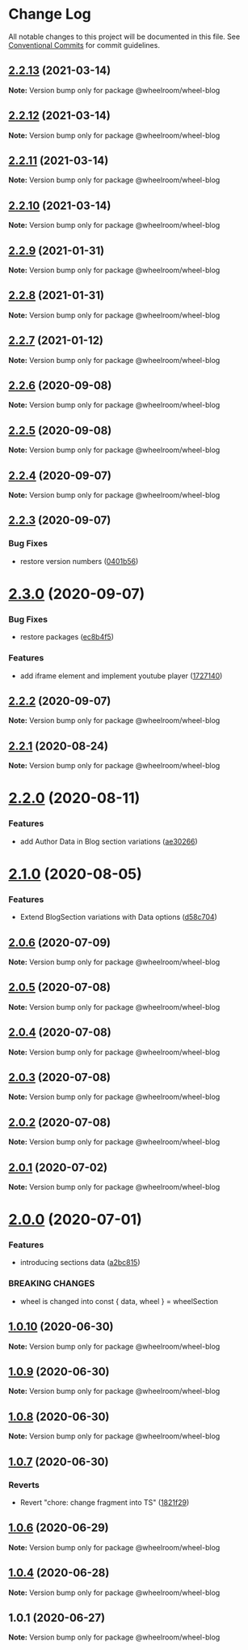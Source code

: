 # Change Log

All notable changes to this project will be documented in this file.
See [Conventional Commits](https://conventionalcommits.org) for commit guidelines.

## [2.2.13](https://github.com/wheelroom/wheelroom/compare/@wheelroom/wheel-blog@2.2.12...@wheelroom/wheel-blog@2.2.13) (2021-03-14)

**Note:** Version bump only for package @wheelroom/wheel-blog





## [2.2.12](https://github.com/wheelroom/wheelroom/compare/@wheelroom/wheel-blog@2.2.11...@wheelroom/wheel-blog@2.2.12) (2021-03-14)

**Note:** Version bump only for package @wheelroom/wheel-blog





## [2.2.11](https://github.com/wheelroom/wheelroom/compare/@wheelroom/wheel-blog@2.2.10...@wheelroom/wheel-blog@2.2.11) (2021-03-14)

**Note:** Version bump only for package @wheelroom/wheel-blog





## [2.2.10](https://github.com/wheelroom/wheelroom/compare/@wheelroom/wheel-blog@2.2.9...@wheelroom/wheel-blog@2.2.10) (2021-03-14)

**Note:** Version bump only for package @wheelroom/wheel-blog





## [2.2.9](https://github.com/wheelroom/wheelroom/compare/@wheelroom/wheel-blog@2.2.7...@wheelroom/wheel-blog@2.2.9) (2021-01-31)

**Note:** Version bump only for package @wheelroom/wheel-blog





## [2.2.8](https://github.com/wheelroom/wheelroom/compare/@wheelroom/wheel-blog@2.2.7...@wheelroom/wheel-blog@2.2.8) (2021-01-31)

**Note:** Version bump only for package @wheelroom/wheel-blog





## [2.2.7](https://github.com/wheelroom/wheelroom/compare/@wheelroom/wheel-blog@2.2.6...@wheelroom/wheel-blog@2.2.7) (2021-01-12)

**Note:** Version bump only for package @wheelroom/wheel-blog





## [2.2.6](https://github.com/wheelroom/wheelroom/compare/@wheelroom/wheel-blog@2.2.5...@wheelroom/wheel-blog@2.2.6) (2020-09-08)

**Note:** Version bump only for package @wheelroom/wheel-blog





## [2.2.5](https://github.com/wheelroom/wheelroom/compare/@wheelroom/wheel-blog@2.2.4...@wheelroom/wheel-blog@2.2.5) (2020-09-08)

**Note:** Version bump only for package @wheelroom/wheel-blog





## [2.2.4](https://github.com/wheelroom/wheelroom/compare/@wheelroom/wheel-blog@2.2.3...@wheelroom/wheel-blog@2.2.4) (2020-09-07)

**Note:** Version bump only for package @wheelroom/wheel-blog





## [2.2.3](https://github.com/wheelroom/wheelroom/compare/@wheelroom/wheel-blog@2.3.0...@wheelroom/wheel-blog@2.2.3) (2020-09-07)


### Bug Fixes

* restore version numbers ([0401b56](https://github.com/wheelroom/wheelroom/commit/0401b5614780cead6309febf9f02ff8035659708))





# [2.3.0](https://github.com/wheelroom/wheelroom/compare/@wheelroom/wheel-blog@2.2.2...@wheelroom/wheel-blog@2.3.0) (2020-09-07)


### Bug Fixes

* restore packages ([ec8b4f5](https://github.com/wheelroom/wheelroom/commit/ec8b4f5e3c4bff8edc4a20880b809d73d5b718c6))


### Features

* add iframe element and implement youtube player ([1727140](https://github.com/wheelroom/wheelroom/commit/17271403074806257f14449a67486230d1628bbd))





## [2.2.2](https://github.com/wheelroom/wheelroom/compare/@wheelroom/wheel-blog@2.2.1...@wheelroom/wheel-blog@2.2.2) (2020-09-07)

**Note:** Version bump only for package @wheelroom/wheel-blog





## [2.2.1](https://github.com/wheelroom/wheelroom/compare/@wheelroom/wheel-blog@2.2.0...@wheelroom/wheel-blog@2.2.1) (2020-08-24)

**Note:** Version bump only for package @wheelroom/wheel-blog





# [2.2.0](https://github.com/wheelroom/wheelroom/compare/@wheelroom/wheel-blog@2.1.0...@wheelroom/wheel-blog@2.2.0) (2020-08-11)


### Features

* add Author Data in Blog section variations ([ae30266](https://github.com/wheelroom/wheelroom/commit/ae30266f31d1f29f8329c1ceb1ea4bdf54ae8134))





# [2.1.0](https://github.com/wheelroom/wheelroom/compare/@wheelroom/wheel-blog@2.0.6...@wheelroom/wheel-blog@2.1.0) (2020-08-05)


### Features

* Extend BlogSection variations with Data options ([d58c704](https://github.com/wheelroom/wheelroom/commit/d58c704130d36ab6a8451657c8ce35d5213eae5f))





## [2.0.6](https://github.com/wheelroom/wheelroom/compare/@wheelroom/wheel-blog@2.0.5...@wheelroom/wheel-blog@2.0.6) (2020-07-09)

**Note:** Version bump only for package @wheelroom/wheel-blog





## [2.0.5](https://github.com/wheelroom/wheelroom/compare/@wheelroom/wheel-blog@2.0.4...@wheelroom/wheel-blog@2.0.5) (2020-07-08)

**Note:** Version bump only for package @wheelroom/wheel-blog





## [2.0.4](https://github.com/wheelroom/wheelroom/compare/@wheelroom/wheel-blog@2.0.3...@wheelroom/wheel-blog@2.0.4) (2020-07-08)

**Note:** Version bump only for package @wheelroom/wheel-blog





## [2.0.3](https://github.com/wheelroom/wheelroom/compare/@wheelroom/wheel-blog@2.0.2...@wheelroom/wheel-blog@2.0.3) (2020-07-08)

**Note:** Version bump only for package @wheelroom/wheel-blog





## [2.0.2](https://github.com/wheelroom/wheelroom/compare/@wheelroom/wheel-blog@2.0.1...@wheelroom/wheel-blog@2.0.2) (2020-07-08)

**Note:** Version bump only for package @wheelroom/wheel-blog





## [2.0.1](https://github.com/wheelroom/wheelroom/compare/@wheelroom/wheel-blog@2.0.0...@wheelroom/wheel-blog@2.0.1) (2020-07-02)

**Note:** Version bump only for package @wheelroom/wheel-blog





# [2.0.0](https://github.com/wheelroom/wheelroom/compare/@wheelroom/wheel-blog@1.0.10...@wheelroom/wheel-blog@2.0.0) (2020-07-01)


### Features

* introducing sections data ([a2bc815](https://github.com/wheelroom/wheelroom/commit/a2bc8156909f859215ff528a03e2af7ed9248359))


### BREAKING CHANGES

* wheel is changed into const { data, wheel } = wheelSection





## [1.0.10](https://github.com/wheelroom/wheelroom/compare/@wheelroom/wheel-blog@1.0.9...@wheelroom/wheel-blog@1.0.10) (2020-06-30)

**Note:** Version bump only for package @wheelroom/wheel-blog





## [1.0.9](https://github.com/wheelroom/wheelroom/compare/@wheelroom/wheel-blog@1.0.8...@wheelroom/wheel-blog@1.0.9) (2020-06-30)

**Note:** Version bump only for package @wheelroom/wheel-blog





## [1.0.8](https://github.com/wheelroom/wheelroom/compare/@wheelroom/wheel-blog@1.0.7...@wheelroom/wheel-blog@1.0.8) (2020-06-30)

**Note:** Version bump only for package @wheelroom/wheel-blog





## [1.0.7](https://github.com/wheelroom/wheelroom/compare/@wheelroom/wheel-blog@1.0.6...@wheelroom/wheel-blog@1.0.7) (2020-06-30)


### Reverts

* Revert "chore: change fragment into TS" ([1821f29](https://github.com/wheelroom/wheelroom/commit/1821f2940ac9e11ab9cb99c8d3db25df2dfebe47))





## [1.0.6](https://github.com/wheelroom/wheelroom/compare/@wheelroom/wheel-blog@1.0.4...@wheelroom/wheel-blog@1.0.6) (2020-06-29)

**Note:** Version bump only for package @wheelroom/wheel-blog





## [1.0.4](https://github.com/wheelroom/wheelroom/compare/@wheelroom/wheel-blog@1.0.1...@wheelroom/wheel-blog@1.0.4) (2020-06-28)

**Note:** Version bump only for package @wheelroom/wheel-blog





## 1.0.1 (2020-06-27)

**Note:** Version bump only for package @wheelroom/wheel-blog
